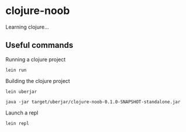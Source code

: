 # clojure-noob

Learning clojure...

## Useful commands

Running a clojure project

```shell
lein run
```

Building the clojure project

```shell
lein uberjar
```

```shell
java -jar target/uberjar/clojure-noob-0.1.0-SNAPSHOT-standalone.jar
```

Launch a repl

```shell
lein repl
```

